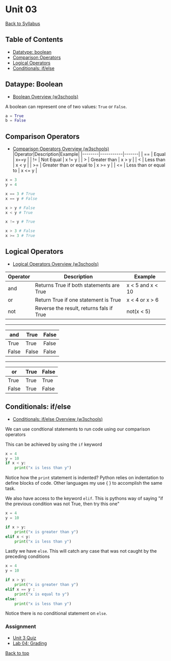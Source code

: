 # <a id="top"><a>Unit 03

[Back to Syllabus](../README.md)

## Table of Contents

-   [Datatype: boolean](#boolean)
-   [Comparison Operators](#comparison)
-   [Logical Operators](#logical)
-   [Conditionals: if/else](#conditionals)

## <a id="boolean"></a>Dataype: Boolean

-   [Boolean Overview (w3schools)](https://www.w3schools.com/python/python_booleans.asp)

A boolean can represent one of two values: `True` or `False`.

```python
a = True
b = False
```

## <a id="comparison"></a>Comparison Operators

-   [Comparison Operators Overview (w3schools)](https://www.w3schools.com/python/python_operators.asp)
    |Operator|Description|Example|
    |--------|-----------|-------|
    | == | Equal | x==y |
    | != | Not Equal | x != y |
    | > | Greater than | x > y |
    | < | Less than | x < y |
    | >= | Greater than or equal to | x >= y |
    | <= | Less than or equal to | x <= y |

```python
x = 3
y = 4

x == 3 # True
x == y # False

x > y # False
x < y # True

x != y # True

x > 3 # False
x >= 3 # True

```

## <a id="logical"></a>Logical Operators

-   [Logical Operators Overview (w3schools)](https://www.w3schools.com/python/python_operators.asp)

| Operator | Description                              | Example          |
| -------- | ---------------------------------------- | ---------------- |
| and      | Returns True if both statements are True | x < 5 and x < 10 |
| or       | Return True if one statement is True     | x < 4 or x > 6   |
| not      | Reverse the result, returns fals if True | not(x < 5)       |

---

| and   | True  | False |
| ----- | ----- | ----- |
| True  | True  | False |
| False | False | False |

---

| or    | True | False |
| ----- | ---- | ----- |
| True  | True | True  |
| False | True | False |

## <a id="conditionals"></a>Conditionals: if/else

-   [Conditionals: if/else Overview (w3schools)](https://www.w3schools.com/python/python_conditions.asp)

We can use condtional statements to run code using our comparison operators

This can be achieved by using the `if` keyword

```python
x = 4
y = 10
if x < y:
    print("x is less than y")
```

Notice how the `print` statement is indented? Python relies on indentation to define blocks of code. Other languages my use { } to accomplish the same task.

We also have access to the keyword `elif`. This is pythons way of saying "if the previous condition was not True, then try this one"

```python
x = 4
y = 10

if x > y:
    print("x is greater than y")
elif x < y:
    print("x is less than y")

```

Lastly we have `else`. This will catch any case that was not caught by the preceding conditions

```python
x = 4
y = 10

if x > y:
    print("x is greater than y")
elif x == y :
    print("x is equal to y")
else:
    print("x is less than y")
```

Notice there is no conditional statement on `else`.

### Assignment

-   [Unit 3 Quiz](https://forms.gle/2F7BuDH5vRKUZCUB6)
-   [Lab 04: Grading](/labs/lab04_grading.md)

[Back to top](#top)
